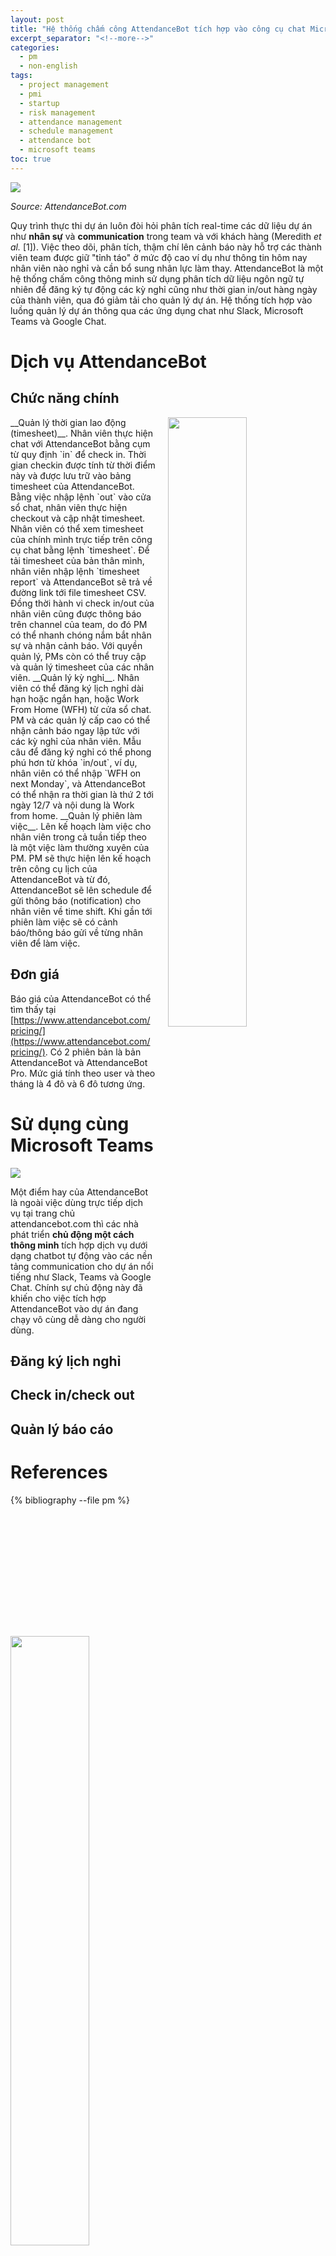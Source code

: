 ```yaml
---
layout: post
title: "Hệ thống chấm công AttendanceBot tích hợp vào công cụ chat Microsoft Teams để quản lý và theo dõi nhân sự dự án"
excerpt_separator: "<!--more-->"
categories:
  - pm
  - non-english
tags:
  - project management
  - pmi
  - startup
  - risk management
  - attendance management
  - schedule management
  - attendance bot
  - microsoft teams
toc: true
---
```

![](https://d2d2z0vqdha3nx.cloudfront.net/static/assets/img/ab_v3/Absence-Management%402x.png)

_Source: AttendanceBot.com_

Quy trình thực thi dự án luôn đòi hỏi phân tích real-time các dữ liệu dự án như __nhân sự__ và __communication__ trong team và với khách hàng (Meredith _et al._ [1]).
Việc theo dõi, phân tích, thậm chí lên cảnh báo này hỗ trợ các thành viên team được giữ "tỉnh táo" ở mức độ cao ví dụ như thông tin hôm nay nhân viên nào nghỉ và cần bổ sung nhân lực làm thay.
AttendanceBot là một hệ thống chấm công thông minh sử dụng phân tích dữ liệu ngôn ngữ tự nhiên để đăng ký tự động các kỳ nghỉ cũng như thời gian in/out hàng ngày của thành viên, qua đó giảm tải cho quản lý dự án.
Hệ thống tích hợp vào luồng quản lý dự án thông qua các ứng dụng chat như Slack, Microsoft Teams và Google Chat.

<!--more-->

# Dịch vụ AttendanceBot

## Chức năng chính

<img src="https://d2d2z0vqdha3nx.cloudfront.net/static/assets/img/ab_v3/Simple-Time-Tracking-Software%402x.png" style="float: right; margin-left: 20px; width: 50%;"/>
__Quản lý thời gian lao động (timesheet)__.
Nhân viên thực hiện chat với AttendanceBot bằng cụm từ quy định `in` để check in.
Thời gian checkin được tính từ thời điểm này và được lưu trữ vào bảng timesheet của AttendanceBot.
Bằng việc nhập lệnh `out` vào cửa sổ chat, nhân viên thực hiện checkout và cập nhật timesheet.
Nhân viên có thể xem timesheet của chính mình trực tiếp trên công cụ chat bằng lệnh `timesheet`.
Để tải timesheet của bản thân mình, nhân viên nhập lệnh `timesheet report` và AttendanceBot sẽ trả về đường link tới file timesheet CSV.
Đồng thời hành vi check in/out của nhân viên cũng được thông báo trên channel của team, do đó PM có thể nhanh chóng nắm bắt nhân sự và nhận cảnh báo.
Với quyền quản lý, PMs còn có thể truy cập và quản lý timesheet của các nhân viên.

<img src="https://d2d2z0vqdha3nx.cloudfront.net/static/assets/img/ab_v3/Absence-and-leave-management-for-teams%402x.png" style="float: left; margin-right: 20px; width: 50%;" />
__Quản lý kỳ nghỉ__.
Nhân viên có thể đăng ký lịch nghỉ dài hạn hoặc ngắn hạn, hoặc Work From Home (WFH) từ cửa sổ chat.
PM và các quản lý cấp cao có thể nhận cảnh báo ngay lập tức với các kỳ nghỉ của nhân viên.
Mẫu câu để đăng ký nghỉ có thể phong phú hơn từ khóa `in/out`, ví dụ, nhân viên có thể nhập `WFH on next Monday`, và AttendanceBot có thể nhận ra thời gian là thứ 2 tới ngày 12/7 và nội dung là Work from home.

<img src="https://d2d2z0vqdha3nx.cloudfront.net/static/assets/img/ab_v3/ShiftCal%402x.png" style="float: right; margin-left: 20px; width: 50%;">
__Quản lý phiên làm việc__.
Lên kế hoạch làm việc cho nhân viên trong cả tuần tiếp theo là một việc làm thường xuyên của PM.
PM sẽ thực hiện lên kế hoạch trên công cụ lịch của AttendanceBot và từ đó, AttendanceBot sẽ lên schedule để gửi thông báo (notification) cho nhân viên về time shift.
Khi gần tới phiên làm việc sẽ có cảnh báo/thông báo gửi về từng nhân viên để làm việc.

## Đơn giá

Báo giá của AttendanceBot có thể tìm thấy tại [https://www.attendancebot.com/pricing/](https://www.attendancebot.com/pricing/).
Có 2 phiên bản là bản AttendanceBot và AttendanceBot Pro.
Mức giá tính theo user và theo tháng là 4 đô và 6 đô tương ứng.

# Sử dụng cùng Microsoft Teams

![](/assets/img/attendancebot-teams.PNG)

Một điểm hay của AttendanceBot là ngoài việc dùng trực tiếp dịch vụ tại trang chủ attendancebot.com thì các nhà phát triển __chủ động một cách thông minh__ tích hợp dịch vụ dưới dạng chatbot tự động vào các nền tảng communication cho dự án nổi tiếng như Slack, Teams và Google Chat.
Chính sự chủ động này đã khiến cho việc tích hợp AttendanceBot vào dự án đang chạy vô cùng dễ dàng cho người dùng.
## Đăng ký lịch nghỉ

## Check in/check out

## Quản lý báo cáo

# References

{% bibliography --file pm %}